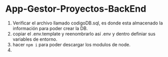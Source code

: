 # App-Gestor-Proyectos-BackEnd

1. Verificar el archivo llamado codigoDB.sql, es donde esta almacenado la información para poder crear la DB.
2. copiar el .env.template y reenombrarlo así .env y dentro definiar sus variables de entorno.
3. hacer ```npm i``` para poder descargar los modulos de node.
4. 

